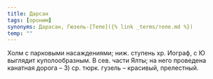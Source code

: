 ```yaml
---
title: Дарсан
tags: [ороним]
synonyms: Дарасан, Гюзель-[Тепе]({% link _terms/тепе.md %})
temp: ""
---
```


Холм с парковыми насаждениями; ниж. ступень хр. Иограф, с Ю выглядит
куполообразным. В сев. части Ялты; на него проведена канатная дорога – 3) ср.
тюрк. гузель – красивый, прелестный.
